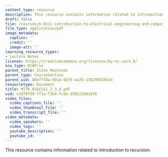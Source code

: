 ```yaml
---
content_type: resource
description: This resource contains information related to introduction to recursion.
draft: false
file: /courses/6-01sc-introduction-to-electrical-engineering-and-computer-science-i-spring-2011/c2070759ff1a73b4fc9ed39223261976_MIT6_01SCS11_2_3_4.pdf
file_type: application/pdf
image_metadata:
  caption: ''
  credit: ''
  image-alt: ''
learning_resource_types:
- Lecture Notes
license: https://creativecommons.org/licenses/by-nc-sa/4.0/
ocw_type: OCWFile
parent_title: State Machines
parent_type: CourseSection
parent_uid: b0e7778a-9914-9a75-aa7b-17b290520cb3
resourcetype: Document
title: MIT6_01SCS11_2_3_4.pdf
uid: c2070759-ff1a-73b4-fc9e-d39223261976
video_files:
  video_captions_file: ''
  video_thumbnail_file: ''
  video_transcript_file: ''
video_metadata:
  video_speakers: ''
  video_tags: ''
  youtube_description: ''
  youtube_id: ''
---
```

This resource contains information related to introduction to recursion.